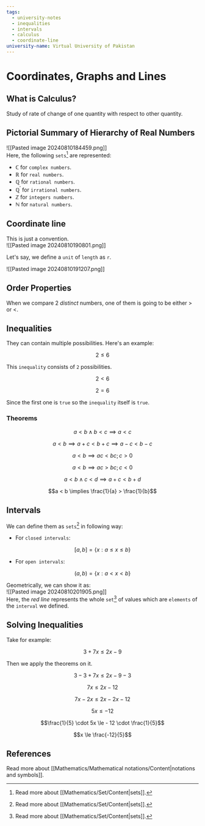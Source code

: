 ```yaml
---
tags:
  - university-notes
  - inequalities
  - intervals
  - calculus
  - coordinate-line
university-name: Virtual University of Pakistan
---
```


# Coordinates, Graphs and Lines
## What is Calculus?
Study of rate of change of one quantity with respect to other quantity.

## Pictorial Summary of Hierarchy of Real Numbers

![[Pasted image 20240810184459.png]]  
Here, the following `sets`[^1] are represented:

- $\mathbb{C}$ for `complex numbers`.
- $\mathbb{R}$ for `real numbers`.
- $\mathbb{Q}$ for `rational numbers`.
- $\mathbb{Q}^{\prime}$ for `irrational numbers`.
- $\mathbb{Z}$ for `integers numbers`.
- $\mathbb{N}$ for `natural numbers`.

## Coordinate line
This is just a convention.  
![[Pasted image 20240810190801.png]]

Let's say, we define a `unit` of `length` as `r`.

![[Pasted image 20240810191207.png]]

## Order Properties
When we compare 2 _distinct_ numbers, one of them is going to be either $>$ or $<$.

## Inequalities
They can contain multiple possibilities. Here's an example:  

$$2 \le 6$$

This `inequality` consists of `2` possibilities.

$$2 < 6$$

$$2 = 6$$

Since the first one is `true` so the `inequality` itself is `true`.

### Theorems

$$a < b \land b < c \implies a < c$$

$$a < b \implies a + c < b + c \implies a - c < b - c$$

$$a < b \implies ac < bc; c > 0$$

$$a < b \implies ac > bc; c < 0$$

$$a < b \land c < d \implies a + c < b + d$$

$$a < b \implies \frac{1}{a} > \frac{1}{b}$$

## Intervals
We can define them as `sets`[^1] in following way:  

- For `closed intervals`:

$$[a, b]=\{x:a \le x \le b\}$$

- For `open intervals`:

$$(a, b)=\{x:a < x < b\}$$

Geometrically, we can show it as:  
![[Pasted image 20240810201905.png]]  
Here, the _red line_ represents the whole `set`[^1] of values which are `elements` of the `interval` we defined.

## Solving Inequalities
Take for example:  

$$3 + 7x \le 2x - 9$$

Then we apply the theorems on it.  

$$3 - 3 + 7x \le 2x - 9 - 3$$

$$7x \le 2x - 12$$

$$7x - 2x \le 2x - 2x - 12$$

$$5x \le - 12$$

$$\frac{1}{5} \cdot 5x \le - 12 \cdot \frac{1}{5}$$

$$x \le \frac{-12}{5}$$

## References
Read more about [[Mathematics/Mathematical notations/Content|notations and symbols]].

[^1]: Read more about [[Mathematics/Set/Content|sets]].
